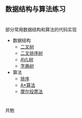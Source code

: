 ##  数据结构与算法练习
#  
部分常用数据结构和算法的代码实现
  
+ 数据结构
  + [二叉树]
  + [二叉排序树]  
  + [AVL树] 
  + [字典树]   
+ 算法  
  + [排序]  
  + [A*算法]  
  + [摩尔投票法]

[二叉树]: ./二叉树
[二叉排序树]: ./二叉排序树
[AVL树]: ./AVL树
[排序]: ./排序
[A*算法]: ./A_star
[字典树]: ./Trie树
[摩尔投票法]: ./摩尔投票
#
共勉  

